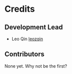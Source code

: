 # Credits

## Development Lead

- Leo Qin [leozqin](https://github.com/leozqin)

## Contributors

None yet. Why not be the first?